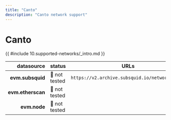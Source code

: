```yaml
---
title: "Canto"
description: "Canto network support"
---
```


<!-- markdownlint-disable single-h1 heading-increment no-inline-html -->

# Canto

{{ #include 10.supported-networks/_intro.md }}

|        datasource | status        | URLs                                           |
| -----------------:|:------------- | ---------------------------------------------- |
|  **evm.subsquid** | 🤔 not tested | `https://v2.archive.subsquid.io/network/canto` |
| **evm.etherscan** | 🤔 not tested |                                                |
|      **evm.node** | 🤔 not tested |                                                |
